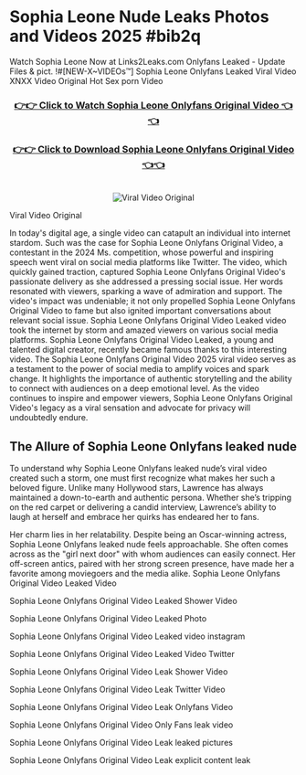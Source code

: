# Sophia Leone Nude Leaks Photos and Videos 2025 #bib2q

Watch Sophia Leone Now at Links2Leaks.com Onlyfans Leaked - Update Files & pict. !#[NEW-X~VIDEOs™] Sophia Leone Onlyfans Leaked Viral Video XNXX Video Original Hot Sex porn Video
<br>
<div align="center">
<h3><a href="https://links2leaks.com/sophialeone" rel="nofollow">👉👉 Click to Watch Sophia Leone Onlyfans Original Video 👈👈</a></h3>
<h3><a href="https://links2leaks.com/sophialeone" rel="nofollow">👉👉 Click to Download Sophia Leone Onlyfans Original Video 👈👈</a></h3>
<br>
<a href="https://links2leaks.com/sophialeone" rel="nofollow"><img src="https://i.ibb.co/Gkj2r4b/banner.png" alt="Viral Video Original" style="max-width: 100%; display: inline-block;" data-target="animated-image.originalImage"></a>
</div>

Viral Video Original

In today's digital age, a single video can catapult an individual into internet stardom. Such was the case for Sophia Leone Onlyfans Original Video, a contestant in the 2024 Ms. competition, whose powerful and inspiring speech went viral on social media platforms like Twitter.
The video, which quickly gained traction, captured Sophia Leone Onlyfans Original Video's passionate delivery as she addressed a pressing social issue. Her words resonated with viewers, sparking a wave of admiration and support. The video's impact was undeniable; it not only propelled Sophia Leone Onlyfans Original Video to fame but also ignited important conversations about relevant social issue.
Sophia Leone Onlyfans Original Video Leaked video took the internet by storm and amazed viewers on various social media platforms. Sophia Leone Onlyfans Original Video Leaked, a young and talented digital creator, recently became famous thanks to this interesting video.
The Sophia Leone Onlyfans Original Video 2025 viral video serves as a testament to the power of social media to amplify voices and spark change. It highlights the importance of authentic storytelling and the ability to connect with audiences on a deep emotional level. As the video continues to inspire and empower viewers, Sophia Leone Onlyfans Original Video's legacy as a viral sensation and advocate for privacy will undoubtedly endure.

<h2>The Allure of Sophia Leone Onlyfans leaked nude</h2>


To understand why Sophia Leone Onlyfans leaked nude’s viral video created such a storm, one must first recognize what makes her such a beloved figure. Unlike many Hollywood stars, Lawrence has always maintained a down-to-earth and authentic persona. Whether she’s tripping on the red carpet or delivering a candid interview, Lawrence’s ability to laugh at herself and embrace her quirks has endeared her to fans.

Her charm lies in her relatability. Despite being an Oscar-winning actress, Sophia Leone Onlyfans leaked nude feels approachable. She often comes across as the "girl next door" with whom audiences can easily connect. Her off-screen antics, paired with her strong screen presence, have made her a favorite among moviegoers and the media alike.
Sophia Leone Onlyfans Original Video Leaked Video

Sophia Leone Onlyfans Original Video Leaked Shower Video

Sophia Leone Onlyfans Original Video Leaked Photo

Sophia Leone Onlyfans Original Video Leaked video instagram

Sophia Leone Onlyfans Original Video Leaked Video Twitter

Sophia Leone Onlyfans Original Video Leak Shower Video

Sophia Leone Onlyfans Original Video Leak Twitter Video

Sophia Leone Onlyfans Original Video Leak Onlyfans Video

Sophia Leone Onlyfans Original Video Only Fans leak video

Sophia Leone Onlyfans Original Video Leak leaked pictures

Sophia Leone Onlyfans Original Video Leak explicit content leak